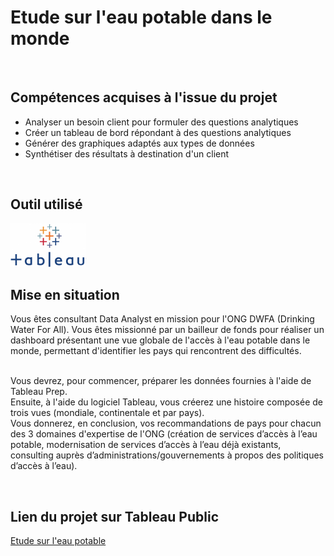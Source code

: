 # Etude sur l'eau potable dans le monde

<br>

## Compétences acquises à l'issue du projet
* Analyser un besoin client pour formuler des questions analytiques
* Créer un tableau de bord répondant à des questions analytiques
* Générer des graphiques adaptés aux types de données
* Synthétiser des résultats à destination d'un client

<br>

## Outil utilisé
<img src="https://github.com/StephaneBertrand34/Tableau_-_Etude_sur_l_eau_potable_dans_le_monde/blob/main/673960.png" title="Python"  alt="Python" height="70"/>

<br>

## Mise en situation
Vous êtes consultant Data Analyst en mission pour l'ONG DWFA (Drinking Water For All). Vous êtes missionné par un bailleur de fonds pour réaliser un dashboard présentant une vue globale de l'accès à l'eau potable dans le monde, permettant d'identifier les pays qui rencontrent des difficultés.   
<br>

Vous devrez, pour commencer, préparer les données fournies à l'aide de Tableau Prep.   
Ensuite, à l'aide du logiciel Tableau, vous créerez une histoire composée de trois vues (mondiale, continentale et par pays).   
Vous donnerez, en conclusion, vos recommandations de pays pour chacun des 3 domaines d'expertise de l'ONG (création de services d’accès à l’eau potable, modernisation de services d’accès à l’eau déjà existants, consulting auprès d’administrations/gouvernements à propos des politiques d’accès à l’eau).

<br>

## Lien du projet sur Tableau Public
<a href="https://public.tableau.com/app/profile/blabla3368/viz/P8_16540140163460/Histoire1" target="_blank" title="Dashboard">Etude sur l'eau potable</a>
